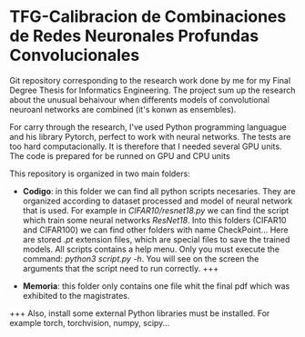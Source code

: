 # TFG-Calibracion de Combinaciones de Redes Neuronales Profundas Convolucionales

Git repository corresponding to the research work done by me for my Final Degree Thesis for Informatics Engineering. The project sum up the research about the unusual behaivour 
when differents models of convolutional neuroanl networks are combined (it's konwn as ensembles). 

For carry through the research, I've used Python programming languague and his library Pytorch, perfect to work with neural networks. The tests are too hard computacionally. It is therefore that I needed several GPU units. The code is prepared for be runned on GPU and CPU units

This repository is organized in two main folders:

* **Codigo**: in this folder we can find all python scripts necesaries. They are organized according to dataset processed and model of neural network that is used. For example in *CIFAR10/resnet18.py* we can find the script which train some neural networks *ResNet18*. Into this folders (CIFAR10 and CIFAR100) we can find other folders with name CheckPoint... Here are stored *.pt* extension files, which are special files to save the trained models. All scripts contains a help menu. Only you must execute the command: *python3 script.py -h*. You will see on the screen the arguments that the script need to run correctly. +++


* **Memoria**: this folder only contains one file whit the final pdf which was exhibited to the magistrates. 


+++ Also, install some external Python libraries must be installed. For example torch, torchvision, numpy, scipy...
